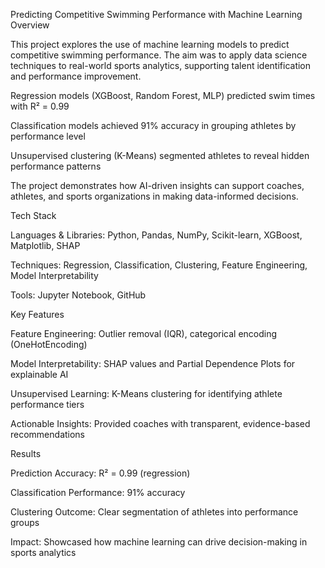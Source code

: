 Predicting Competitive Swimming Performance with Machine Learning
 Overview

This project explores the use of machine learning models to predict competitive swimming performance. The aim was to apply data science techniques to real-world sports analytics, supporting talent identification and performance improvement.

Regression models (XGBoost, Random Forest, MLP) predicted swim times with R² = 0.99

Classification models achieved 91% accuracy in grouping athletes by performance level

Unsupervised clustering (K-Means) segmented athletes to reveal hidden performance patterns

The project demonstrates how AI-driven insights can support coaches, athletes, and sports organizations in making data-informed decisions.

Tech Stack

Languages & Libraries: Python, Pandas, NumPy, Scikit-learn, XGBoost, Matplotlib, SHAP

Techniques: Regression, Classification, Clustering, Feature Engineering, Model Interpretability

Tools: Jupyter Notebook, GitHub

 Key Features

Feature Engineering: Outlier removal (IQR), categorical encoding (OneHotEncoding)

Model Interpretability: SHAP values and Partial Dependence Plots for explainable AI

Unsupervised Learning: K-Means clustering for identifying athlete performance tiers

Actionable Insights: Provided coaches with transparent, evidence-based recommendations

 Results

Prediction Accuracy: R² = 0.99 (regression)

Classification Performance: 91% accuracy

Clustering Outcome: Clear segmentation of athletes into performance groups

Impact: Showcased how machine learning can drive decision-making in sports analytics
